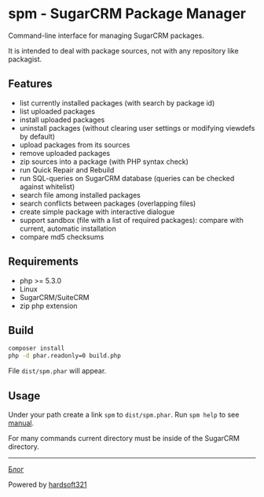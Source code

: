 # spm - SugarCRM Package Manager

Command-line interface for managing SugarCRM packages.

It is intended to deal with package sources, not with any repository like packagist.

## Features

* list currently installed packages (with search by package id)
* list uploaded packages
* install uploaded packages
* uninstall packages (without clearing user settings or modifying viewdefs by default)
* upload packages from its sources
* remove uploaded packages
* zip sources into a package (with PHP syntax check)
* run Quick Repair and Rebuild
* run SQL-queries on SugarCRM database (queries can be checked against whitelist)
* search file among installed packages
* search conflicts between packages (overlapping files)
* create simple package with interactive dialogue
* support sandbox (file with a list of required packages): compare with current, automatic installation
* compare md5 checksums

## Requirements

* php >= 5.3.0
* Linux
* SugarCRM/SuiteCRM
* zip php extension

## Build
```sh
composer install
php -d phar.readonly=0 build.php
```
File `dist/spm.phar` will appear.

## Usage

Under your path create a link `spm` to `dist/spm.phar`.
Run `spm help` to see [manual](src/Spm/Cmd/README.txt).

For many commands current directory must be inside of the SugarCRM directory.

---

[Блог](http://blog321.ru/sugarcrm-packages-and-git/)

Powered by [hardsoft321](http://hardsoft321.org/)
